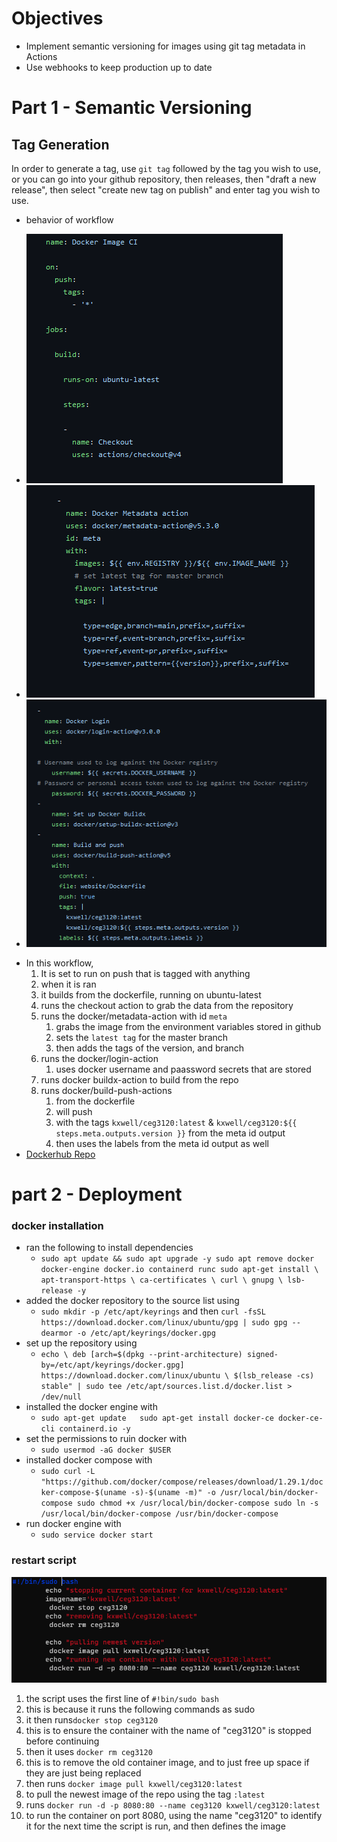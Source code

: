 # Objectives
* Implement semantic versioning for images using git tag metadata in Actions
* Use webhooks to keep production up to date
# Part 1 - Semantic Versioning
## Tag Generation
In order to generate a tag, use `git tag` followed by the tag you wish to use, or you can go into your github repository, then releases, then "draft a new release", then select "create new tag on publish" and enter tag you wish to use.
* behavior of workflow

- ![docker image file1](https://github.com/WSU-kduncan/f23cicd-mkieselhorst/blob/main/docker1.png)
- ![docker image file2](https://github.com/WSU-kduncan/f23cicd-mkieselhorst/blob/main/docker2.png)
- ![docker image file3](https://github.com/WSU-kduncan/f23cicd-mkieselhorst/blob/main/docker3.png)
* In this workflow,
  1. It is set to run on push that is tagged with anything
  2. when it is ran
    1. it builds from the dockerfile, running on ubuntu-latest
    2. runs the checkout action to grab the data from the repository
    3. runs the docker/metadata-action with id `meta`
       1. grabs the image from the environment variables stored in github
       2. sets the `latest tag` for the master branch
       3. then adds the tags of the version, and branch
    4. runs the docker/login-action
       1. uses docker username and paassword secrets that are stored
    5. runs docker buildx-action to build from the repo
    6. runs docker/build-push-actions
       1. from the dockerfile
       2. will push
       3. with the tags `kxwell/ceg3120:latest` & `kxwell/ceg3120:${{ steps.meta.outputs.version }}` from the meta id output
       4. then uses the labels from the meta id output as well
* [Dockerhub Repo](https://hub.docker.com/r/kxwell/ceg3120/tags)

# part 2 - Deployment
### docker installation
*  ran the following to install dependencies
      *  `sudo apt update && sudo apt upgrade -y
sudo apt remove docker docker-engine docker.io containerd runc
    sudo apt-get install \
        apt-transport-https \
        ca-certificates \
        curl \
        gnupg \
        lsb-release -y`
*  added the docker repository to the source list using
      *  `sudo mkdir -p /etc/apt/keyrings` and then `curl -fsSL https://download.docker.com/linux/ubuntu/gpg | sudo gpg --dearmor -o /etc/apt/keyrings/docker.gpg`
*  set up the repository using
      *  `echo \ deb [arch=$(dpkg --print-architecture) signed-by=/etc/apt/keyrings/docker.gpg] https://download.docker.com/linux/ubuntu \ $(lsb_release -cs) stable" | sudo tee /etc/apt/sources.list.d/docker.list > /dev/null`
*  installed the docker engine with
      *  `sudo apt-get update	sudo apt-get install docker-ce docker-ce-cli containerd.io -y`
*  set the permissions to ruin docker with
      *  `sudo usermod -aG docker $USER`
*  installed docker compose with
      *  `sudo curl -L "https://github.com/docker/compose/releases/download/1.29.1/docker-compose-$(uname -s)-$(uname -m)" -o /usr/local/bin/docker-compose sudo chmod +x /usr/local/bin/docker-compose sudo ln -s /usr/local/bin/docker-compose /usr/bin/docker-compose`
*  run docker engine with
      *  `sudo service docker start`
### restart script
![image of pulling script](https://github.com/WSU-kduncan/f23cicd-mkieselhorst/blob/main/imagepuller.png)
1. the script uses the first line of `#!bin/sudo bash`
  1. this is because it runs the following commands as sudo
2. it then runs`docker stop ceg3120`
  1. this is to ensure the container with the name of "ceg3120" is stopped before continuing
3. then it uses `docker rm ceg3120`
  1. this is to remove the old container image, and to just free up space if they are just being replaced
4. then runs `docker image pull kxwell/ceg3120:latest`
  1. to pull the newest image of the repo using the tag `:latest`
5. runs `docker run -d -p 8080:80 --name ceg3120 kxwell/ceg3120:latest`
  1. to run the container on port 8080, using the name "ceg3120" to identify it for the next time the script is run, and then defines the image
